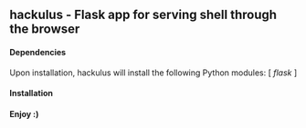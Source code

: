 ## hackulus - Flask app for serving shell through the browser

#### Dependencies

  Upon installation, hackulus will install the following Python modules: [ *flask* ]
  

#### Installation
    
#### Enjoy :)